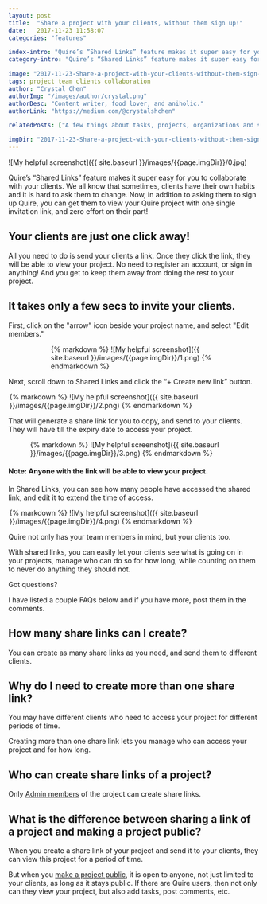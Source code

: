 ```yaml
---
layout: post
title:  "Share a project with your clients, without them sign up!"
date:   2017-11-23 11:58:07
categories: "features"

index-intro: "Quire’s “Shared Links” feature makes it super easy for you to collaborate with your clients. We all know that sometimes, clients have their own habits and it is hard to ask them to change. Now, in addition to asking them to sign up Quire, you can get them to view your Quire project with one single invitation link, and zero effort on their part..."
category-intro: "Quire’s “Shared Links” feature makes it super easy for you to collaborate with your clients. We all know that sometimes..."

image: "2017-11-23-Share-a-project-with-your-clients-without-them-sign-up/0.jpg"
tags: project team clients collaboration
author: "Crystal Chen"
authorImg: "/images/author/crystal.png"
authorDesc: "Content writer, food lover, and aniholic."
authorLink: "https://medium.com/@crystalshchen"

relatedPosts: ["A few things about tasks, projects, organizations and smart folders you should know.", "Roles & Permissions in Quire"]

imgDir: "2017-11-23-Share-a-project-with-your-clients-without-them-sign-up"
---
```



![My helpful screenshot]({{ site.baseurl }}/images/{{page.imgDir}}/0.jpg)

Quire’s “Shared Links” feature makes it super easy for you to collaborate with your clients. We all know that sometimes, clients have their own habits and it is hard to ask them to change. Now, in addition to asking them to sign up Quire, you can get them to view your Quire project with one single invitation link, and zero effort on their part!

## Your clients are just one click away!

All you need to do is send your clients a link. Once they click the link, they will be able to view your project. No need to register an account, or sign in anything! And you get to keep them away from doing the rest to your project.

## It takes only a few secs to invite your clients.

First, click on the "arrow" icon beside your project name, and select "Edit members."

<div style="max-width: 333px; max-height: 131px; margin: 0 auto;">
{% markdown %}
![My helpful screenshot]({{ site.baseurl }}/images/{{page.imgDir}}/1.png)
{% endmarkdown %}
</div>

Next, scroll down to Shared Links and click the “+ Create new link” button.

<div style="max-width: 500px; max-height: 141px; margin: 0 auto;">
{% markdown %}
![My helpful screenshot]({{ site.baseurl }}/images/{{page.imgDir}}/2.png)
{% endmarkdown %}
</div>

That will generate a share link for you to copy, and send to your clients. They will have till the expiry date to access your project.

<div style="max-width: 416px; max-height: 294px; margin: 0 auto;">
{% markdown %}
![My helpful screenshot]({{ site.baseurl }}/images/{{page.imgDir}}/3.png)
{% endmarkdown %}
</div>

#### Note: Anyone with the link will be able to view your project.

In Shared Links, you can see how many people have accessed the shared link, and edit it to extend the time of access.

<div style="max-width: 500px; max-height: 162px; margin: 0 auto;">
{% markdown %}
![My helpful screenshot]({{ site.baseurl }}/images/{{page.imgDir}}/4.png)
{% endmarkdown %}
</div>

Quire not only has your team members in mind, but your clients too.

With shared links, you can easily let your clients see what is going on in your projects, manage who can do so for how long, while counting on them to never do anything they should not.

Got questions?

I have listed a couple FAQs below and if you have more, post them in the comments.

## How many share links can I create?

You can create as many share links as you need, and send them to different clients.

## Why do I need to create more than one share link?

You may have different clients who need to access your project for different periods of time.

Creating more than one share link lets you manage who can access your project and for how long.

## Who can create share links of a project?

Only [Admin members](https://quire.io/blog/p/Roles-&-Permissions-in-Quire.html) of the project can create share links.

## What is the difference between sharing a link of a project and making a project public?

When you create a share link of your project and send it to your clients, they can view this project for a period of time.

But when you [make a project public](https://quire.io/w/Getting_Started_with_Quire/22/Make_your_project_pr...'), it is open to anyone, not just limited to your clients, as long as it stays public. If there are Quire users, then not only can they view your project, but also add tasks, post comments, etc.

[jekyll]:      http://jekyllrb.com
[jekyll-gh]:   https://github.com/jekyll/jekyll
[jekyll-help]: https://github.com/jekyll/jekyll-help
